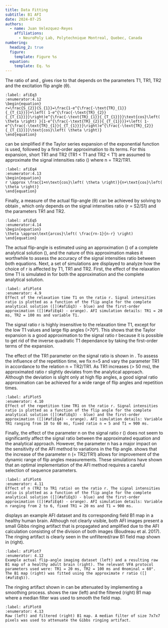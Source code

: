 ```yaml
---
title: Data Fitting
subtitle: B1 AFI
date: 2024-07-25
authors:
  - name: Juan Velezquez-Reyes
    affiliations:
      - NeuroPoly Lab, Polytechnique Montreal, Quebec, Canada
numbering:
  heading_2: true
  figure:
    template: Figure %s
  equation:
    template: Eq. %s
---
```


The ratio of [](#afiEq1) and [](#afiEq2), gives rise to [](#afiEq3) that depends on the parameters T1, TR1, TR2 and the excitation flip angle (θ).

```{math}
:label: afiEq3
:enumerator:4.12
\begin{equation}
r=\frac{S_{2}}{S_{1}}=\frac{1-e^{\frac{-\text{TR}_{1}}{_{T_{1}}}}+\left( 1-e^{\frac{-\text{TR}_{2}}{_{T_{1}}}}\right)e^{\frac{-\text{TR}_{1}}{_{T_{1}}}}\text{cos}\left( \theta \right) }{1-e^{\frac{-\text{TR}_{2}}{_{T_{1}}}}+\left( 1-e^{\frac{-\text{TR}_{1}}{_{T_{1}}}}\right)e^{\frac{-\text{TR}_{2}}{_{T_{1}}}}\text{cos}\left( \theta \right)}
\end{equation}
```

[](#afiEq3) can be simplified if the Taylor series expansion of the exponential function is used, followed by a first-order approximation to its terms. For this expansion, short TR1 and TR2 (TR1 < T1 and TR2 < T1) are assumed to approximate the signal intensities ratio ([](#afiEq4)) where n = TR2/TR1.

```{math}
:label: afiEq4
:enumerator:4.13
\begin{equation}
r \approx \frac{1+n\text{cos}\left( \theta \right)}{n+\text{cos}\left( \theta \right)}
\end{equation}
```


Finally, a measure of the actual flip-angle (θ) can be achieved by solving [](#afiEq4) to obtain [](#afiEq5), which only depends on the signal intensities ratio (r = S2/S1) and the parameters TR1 and TR2.

```{math}
:label: afiEq5
:enumerator:4.14
\begin{equation}
\theta \approx\text{arcos}\left( \frac{rn-1}{n-r} \right)
\end{equation}
```

The actual flip-angle is estimated using an approximation ([](#afiEq4)) of a complete analytical solution ([](#afiEq3)), and the nature of this approximation makes it worthwhile to assess the accuracy of the signal intensities ratio between both equations. Next, a set of simulations are displayed to analyze how the choice of r is affected by T1, TR1 and TR2. First, the effect of the relaxation time T1 is simulated in [](#afiPlot4) for both the approximation and the complete analytical solution.

```{figure} #afiFig4cell
:label: afiPlot4
:enumerator: 4.9
Effect of the relaxation time T1 on the ratio r. Signal intensities ratio is plotted as a function of the flip angle for the complete analytical solution ([](#afiEq3) - blue) and the first-order approximation ([](#afiEq4) - orange). AFI simulation details: TR1 = 20 ms, TR2 = 100 ms and variable T1.
```

The signal ratio r is highly insensitive to the relaxation time T1, except for the low T1 values and large flip angles (>70°). This shows that the Taylor expansion is a good approximation to the signal ratio r because it is possible to get rid of the inverse quadratic T1 dependance by taking the first-order terms of the expansion.

The effect of the TR1 parameter on the signal ratio is shown in [](#afiPlot5). To assess the influence of the repetition time, we fix n=5 and vary the parameter TR1 in accordance to the relation n = TR2/TR1. As TR1 increases (> 50 ms), the approximated ratio r slightly deviates from the analytical approach. Although the deviation is slight only at high flip angles, a good signal ratio approximation can be achieved for a wide range of flip angles and repetition times.

```{figure} #afiFig5cell
:label: afiPlot5
:enumerator: 4.10
Effect of the repetition time TR1 on the ratio r. Signal intensities ratio is plotted as a function of the flip angle for the complete analytical solution ([](#afiEq3) - blue) and the first-order approximation ([](#afiEq4) - orange). AFI simulation details: Variable TR1 ranging from 10 to 60 ms, fixed ratio n = 5 and T1 = 900 ms.
```

Finally, the effect of the parameter n on the signal ratio r ([](#afiPlot6)) does not seem to significantly affect the signal ratio between the approximated equation and the analytical approach. However, the parameter n has a major impact on the sensitivity of the AFI method to variations in the flip angle. [](#afiPlot6) shows that the increase of the parameter n (= TR2/TR1) allows for improvement of the dynamic range of flip angles measurements. These simulations have shown that an optimal implementation of the AFI method requires a careful selection of sequence parameters.

```{figure} #afiFig6cell
:label: afiPlot6
:enumerator: 4.11
Effect of n (TR2 to TR1 ratio) on the ratio r. The signal intensities ratio is plotted as a function of the flip angle for the complete analytical solution ([](#afiEq3) - blue) and the first-order approximation ([](#afiEq4) - orange). AFI simulation details: Variable n ranging from 2 to 6, fixed TR1 = 20 ms and T1 = 900 ms.
```

[](#afiPlot7) displays an example AFI dataset and its corresponding field B1 map in a healthy human brain. Although not clearly visible, both AFI images present a small Gibbs ringing artifact that is propagated and amplified due to the AFI calculation consisting of the division of both images (Boudreau et al. 2017). The ringing artifact is clearly seen in the unfiltered/raw B1 field map shown in [](#afiPlot7) (right).

```{figure} #afiFig7cell
:label: afiPlot7
:enumerator: 4.12
Example actual flip-angle imaging dataset (left) and a resulting raw B1 map of a healthy adult brain (right). The relevant VFA protocol parameters used were: TR1 = 20 ms, TR2 = 100 ms and θnominal = 60°. The B1 map (right) was fitted using the approximate r ratio ([](#afiEq5)).
```

The ringing artifact shown in [](#afiPlot7) can be attenuated by implementing a smoothing process. [](#afiPlot8) shows the raw (left) and the filtered (right) B1 map where a median filter was used to smooth the field map.

```{figure} #afiFig8cell
:label: afiPlot8
:enumerator: 4.13
Raw (left) and filtered (right) B1 map. A median filter of size 7x7x7 pixels was used to attenuate the Gibbs ringing artifact.
```



